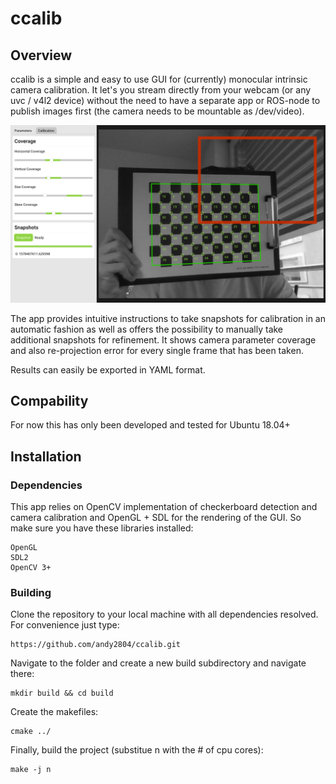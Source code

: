# ccalib

## Overview

ccalib is a simple and easy to use GUI for (currently) monocular intrinsic camera calibration.
It let's you stream directly from your webcam (or any uvc / v4l2 device) without the need to have a separate app
or ROS-node to publish images first (the camera needs to be mountable as /dev/video).

![Screenshot](resources/screenshot.png)

The app provides intuitive instructions to take snapshots for calibration in an automatic fashion as well as offers
the possibility to manually take additional snapshots for refinement. It shows camera parameter coverage and 
also re-projection error for every single frame that has been taken.

Results can easily be exported in YAML format.

## Compability

For now this has only been developed and tested for Ubuntu 18.04+

## Installation

### Dependencies

This app relies on OpenCV implementation of checkerboard detection and camera calibration and OpenGL + SDL
for the rendering of the GUI. So make sure you have these libraries installed:

```
OpenGL
SDL2
OpenCV 3+
```

### Building

Clone the repository to your local machine with all dependencies resolved. For convenience just type:

```
https://github.com/andy2804/ccalib.git
```

Navigate to the folder and create a new build subdirectory and navigate there:

```
mkdir build && cd build
```

Create the makefiles:

```
cmake ../
```

Finally, build the project (substitue n with the # of cpu cores):

```
make -j n
```